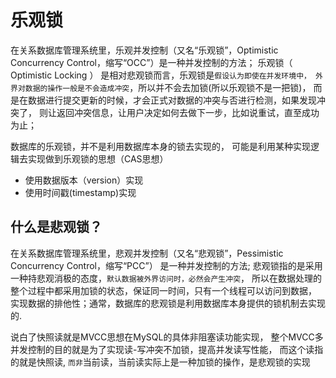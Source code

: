

# 乐观锁

在关系数据库管理系统里，乐观并发控制（又名“乐观锁”，Optimistic Concurrency Control，缩写“OCC”）是一种并发控制的方法；
乐观锁（ Optimistic Locking ） 是相对悲观锁而言，乐观锁是`假设认为即使在并发环境中，
外界对数据的操作一般是不会造成冲突`，所以并不会去加锁(所以乐观锁不是一把锁)，
而是在数据进行提交更新的时候，才会正式对数据的冲突与否进行检测，如果发现冲突了，
则让返回冲突信息，让用户决定如何去做下一步，比如说重试，直至成功为止；

数据库的乐观锁，并不是利用数据库本身的锁去实现的，
可能是利用某种实现逻辑去实现做到乐观锁的思想（CAS思想）
 
- 使用数据版本（version）实现
- 使用时间戳(timestamp)实现


## 什么是悲观锁？
在关系数据库管理系统里，悲观并发控制（又名“悲观锁”，Pessimistic Concurrency Control，缩写“PCC”）
是一种并发控制的方法; 悲观锁指的是采用一种持悲观消极的态度，`默认数据被外界访问时，必然会产生冲突`，
所以在数据处理的整个过程中都采用加锁的状态，保证同一时间，只有一个线程可以访问到数据，
实现数据的排他性；通常，数据库的悲观锁是利用数据库本身提供的锁机制去实现的.



说白了快照读就是MVCC思想在MySQL的具体非阻塞读功能实现，
整个MVCC多并发控制的目的就是为了实现读-写冲突不加锁，提高并发读写性能，
而这个读指的就是快照读, `而非`当前读，当前读实际上是一种加锁的操作，是悲观锁的实现



